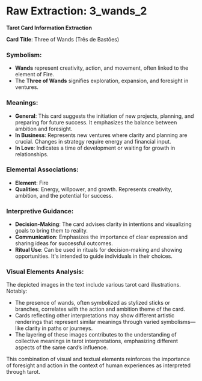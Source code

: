 # Raw Extraction: 3_wands_2

**Tarot Card Information Extraction**

**Card Title**: Three of Wands (Três de Bastões)

### Symbolism:
- **Wands** represent creativity, action, and movement, often linked to the element of Fire.
- The **Three of Wands** signifies exploration, expansion, and foresight in ventures.

### Meanings:
- **General**: This card suggests the initiation of new projects, planning, and preparing for future success. It emphasizes the balance between ambition and foresight.
- **In Business**: Represents new ventures where clarity and planning are crucial. Changes in strategy require energy and financial input.
- **In Love**: Indicates a time of development or waiting for growth in relationships.

### Elemental Associations:
- **Element**: Fire
- **Qualities**: Energy, willpower, and growth. Represents creativity, ambition, and the potential for success.

### Interpretive Guidance:
- **Decision-Making**: The card advises clarity in intentions and visualizing goals to bring them to reality.
- **Communication**: Emphasizes the importance of clear expression and sharing ideas for successful outcomes.
- **Ritual Use**: Can be used in rituals for decision-making and showing opportunities. It's intended to guide individuals in their choices.

### Visual Elements Analysis:
The depicted images in the text include various tarot card illustrations. Notably:
- The presence of wands, often symbolized as stylized sticks or branches, correlates with the action and ambition theme of the card.
- Cards reflecting other interpretations may show different artistic renderings that represent similar meanings through varied symbolisms—like clarity in paths or journeys.
- The layering of these images contributes to the understanding of collective meanings in tarot interpretations, emphasizing different aspects of the same card’s influence.

This combination of visual and textual elements reinforces the importance of foresight and action in the context of human experiences as interpreted through tarot.